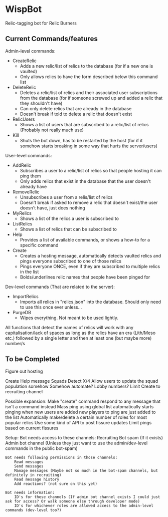 # WispBot
Relic-tagging bot for Relic Burners


## Current Commands/features
Admin-level commands:
* CreateRelic
    * Adds a new relic/list of relics to the database (for if a new one is vaulted)
    * Only allows relics to have the form described below this command list
* DeleteRelic
    * Deletes a relic/list of relics and their associated user subscriptions from the database (for if someone screwed up and added a relic that they shouldn't have)
    * Can only delete relics that are already in the database
    * Doesn't break if told to delete a relic that doesn't exist
* RelicUsers
    * Shows a list of users that are subscribed to a relic/list of relics (Probably not really much use)
* Kill
    * Shuts the bot down, has to be restarted by the host (for if it somehow starts breaking in some way that hurts the server/users)

User-level commands:
* AddRelic
    * Subscribes a user to a relic/list of relics so that people hosting it can ping them
    * Only adds relics that exist in the database that the user doesn't already have
* RemoveRelic
    * Unsubscribes a user from a relis/list of relics
    * Doesn't break if asked to remove a relic that doesn't exist/the user doesn't have, just does nothing
* MyRelics
    * Shows a list of the relics a user is subscribed to
* ListRelics
    * Shows a list of relics that can be subscribed to
* Help
    * Provides a list of available commands, or shows a how-to for a specific command
* Create
    * Creates a hosting message, automatically detects vaulted relics and pings everyone subscribed to one of those relics
    * Pings everyone ONCE, even if they are subscribed to multiple relics in the list
    * Bolds/underlines relic names that people have been pinged for

Dev-level commands (That are related to the server):
* ImportRelics
    * Imports all relics in "relics.json" into the database. Should only need to use this once ever unless...
* PurgeDB
    * Wipes everything. Not meant to be used lightly. 


All functions that detect the names of relics will work with any capitalisation/lack of spaces 
as long as the relics have an era (Lith/Meso etc.) followed by a single letter and then at least one (but maybe more) number/s

## To be Completed
Figure out hosting

Create
    Help message
    Squads
        Detect X/4
        Allow users to update the squad population somehow
        Somehow automate?
            Lobby numbers?
    Limit Create to recruiting channel



Possible expansion:
    Make "create" command respond to any message that isn't a command instead
    Mass ping using global list
        automatically starts pinging when new users are added
        new players to ping are just added to the list
    Automatically make/delete a certain number of roles for most popular relics
    Use some kind of API to post fissure updates
    Limit pings based on current fissures



Setup:
    Bot needs access to these channels:
        Recruiting
        Bot spam
        (If it exists) Admin bot channel (Unless they just want to use the admin/dev-level commands in the public bot-spam)

    Bot needs following permissions in those channels:
        Read messages
        Send messages
        Manage messages (Maybe not so much in the bot-spam channels, but definitely in recruiting)
        Read message history
        Add reactions? (not sure on this yet)

    Bot needs information: 
        ID's for these channels (If admin bot channel exists I could just ask for access? Or walk someone else through developer mode)
        ID's for whichever roles are allowed access to the admin-level commands (dev-level too?)